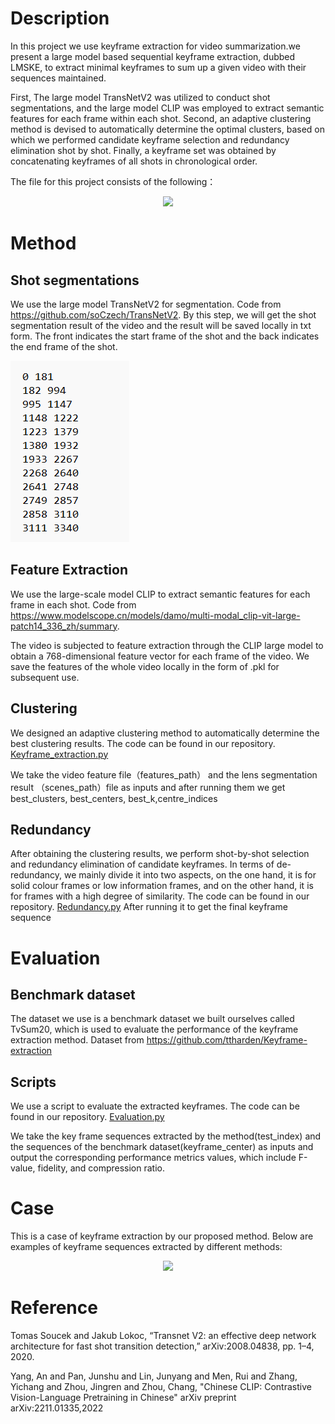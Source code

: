 # Description

In this project we use keyframe extraction  for video summarization.we present a large model based sequential keyframe extraction, dubbed LMSKE, to extract minimal keyframes to sum up a given video with their sequences maintained. 

First, The large model TransNetV2 was utilized to conduct shot segmentations, and the large model CLIP was employed to extract semantic features for each frame within each shot. Second, an adaptive clustering method is devised to automatically determine the optimal clusters, based on which we performed candidate keyframe selection and redundancy elimination shot by shot. Finally, a keyframe set was obtained by concatenating keyframes of all shots in chronological order.

The file for this project consists of the following：
<div align=center>
<img src="https://github.com/ttharden/Keyframe-Extraction-for-video-summarization/blob/main/images/file_2.png" > 
</div>

# Method
## Shot segmentations
We use the large model TransNetV2 for segmentation. Code from https://github.com/soCzech/TransNetV2. By this step, we will get the shot segmentation result of the video and the result will be saved locally in txt form. The front indicates the start frame of the shot and the back indicates the end frame of the shot.

![case](images/scenes.png) 
## Feature Extraction
We use the large-scale model CLIP to extract semantic features for each frame in each shot. Code from https://www.modelscope.cn/models/damo/multi-modal_clip-vit-large-patch14_336_zh/summary. 

The video is subjected to feature extraction through the CLIP large model to obtain a 768-dimensional feature vector for each frame of the video. We save the features of the whole video locally in the form of .pkl for subsequent use.
## Clustering
We designed an adaptive clustering method to automatically determine the best clustering results. The code can be found in our repository. [Keyframe_extraction.py](src/extraction/Keyframe_extraction.py) 

We take the video feature file（features_path） and the lens segmentation result （scenes_path）file as inputs and after running them we get best_clusters, best_centers, best_k,centre_indices 
## Redundancy
After obtaining the clustering results, we perform shot-by-shot selection and redundancy elimination of candidate keyframes. In terms of de-redundancy, we mainly divide it into two aspects, on the one hand, it is for solid colour frames or low information frames, and on the other hand, it is for frames with a high degree of similarity. The code can be found in our repository. [Redundancy.py](src/extraction/Redundancy.py)  After running it to get the final keyframe sequence

# Evaluation
## Benchmark dataset
The dataset we use is a benchmark dataset we built ourselves called TvSum20, which is used to evaluate the performance of the keyframe extraction method. Dataset from https://github.com/ttharden/Keyframe-extraction
## Scripts
We use a script to evaluate the extracted keyframes. The code can be found in our repository. [Evaluation.py](src/extraction/Evaluation.py)  

We take the key frame sequences extracted by the method(test_index) and the sequences of the benchmark dataset(keyframe_center) as inputs and output the corresponding performance metrics values, which include F-value, fidelity, and compression ratio.

# Case
This is a case of keyframe extraction by our proposed method. Below are examples of keyframe sequences extracted by different methods:
<div align=center>
<img src="https://github.com/ttharden/Keyframe-Extraction-for-video-summarization/blob/main/images/CASE3.png" > 
</div>

# Reference
Tomas Soucek and Jakub Lokoc, “Transnet V2: an effective deep network architecture for fast shot transition detection,” arXiv:2008.04838, pp. 1–4, 2020.

Yang, An and Pan, Junshu and Lin, Junyang and Men, Rui and Zhang, Yichang and Zhou, Jingren and Zhou, Chang, "Chinese CLIP: Contrastive Vision-Language Pretraining in Chinese" arXiv preprint arXiv:2211.01335,2022




